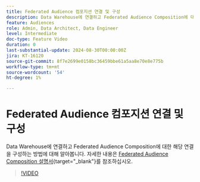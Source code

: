 ```yaml
---
title: Federated Audience 컴포지션 연결 및 구성
description: Data Warehouse에 연결하고 Federated Audience Composition에 대한 해당 연결을 구성하는 방법에 대해 알아봅니다.
feature: Audiences
role: Admin, Data Architect, Data Engineer
level: Intermediate
doc-type: Feature Video
duration: 0
last-substantial-update: 2024-08-30T00:00:00Z
jira: KT-16120
source-git-commit: 8f7e2699e0158bc36459bbe61a5aa8e70e8e775b
workflow-type: tm+mt
source-wordcount: '54'
ht-degree: 1%

---
```



# Federated Audience 컴포지션 연결 및 구성

Data Warehouse에 연결하고 Federated Audience Composition에 대한 해당 연결을 구성하는 방법에 대해 알아봅니다. 자세한 내용은 [Federated Audience Composition 설명서](https://experienceleague.adobe.com/ko/docs/federated-audience-composition/using/home){target="_blank"}를 참조하십시오.

>[!VIDEO](https://video.tv.adobe.com/v/3433246/?learn=on)
